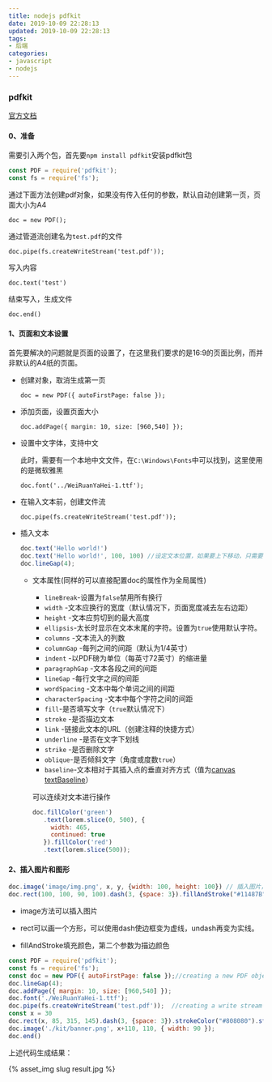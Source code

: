 ```yaml
---
title: nodejs pdfkit
date: 2019-10-09 22:28:13
updated: 2019-10-09 22:28:13
tags:
- 后端
categories:
- javascript
- nodejs
---
```


### pdfkit

[官方文档](http://pdfkit.org/)

#### 0、准备

需要引入两个包，首先要`npm install pdfkit`安装pdfkit包

```javascript
const PDF = require('pdfkit');
const fs = require('fs');
```

通过下面方法创建pdf对象，如果没有传入任何的参数，默认自动创建第一页，页面大小为A4

`doc = new PDF();`

通过管道流创建名为`test.pdf`的文件

`doc.pipe(fs.createWriteStream('test.pdf')); `

写入内容

`doc.text('test')`

结束写入，生成文件

`doc.end()`

#### 1、页面和文本设置

首先要解决的问题就是页面的设置了，在这里我们要求的是16:9的页面比例，而并非默认的A4纸的页面。

- 创建对象，取消生成第一页

  `doc = new PDF({ autoFirstPage: false });`

- 添加页面，设置页面大小

  `doc.addPage({ margin: 10, size: [960,540] });`

- 设置中文字体，支持中文

  此时，需要有一个本地中文文件，在`C:\Windows\Fonts`中可以找到，这里使用的是微软雅黑

  `doc.font('../WeiRuanYaHei-1.ttf');`

- 在输入文本前，创建文件流

  `doc.pipe(fs.createWriteStream('test.pdf'));`

- 插入文本

  ```javascript
  doc.text('Hello world!')
  doc.text('Hello world!', 100, 100) //设定文本位置，如果要上下移动，只需要使用您要移动的行数（默认为1）调用moveDownor moveUp方法。
  doc.lineGap(4);
  ```

  - 文本属性(同样的可以直接配置doc的属性作为全局属性)

    - `lineBreak`-设置为`false`禁用所有换行
    - `width` -文本应换行的宽度（默认情况下，页面宽度减去左右边距）
    - `height` -文本应剪切到的最大高度
    - `ellipsis`-太长时显示在文本末尾的字符。设置为`true`使用默认字符。
    - `columns` -文本流入的列数
    - `columnGap` -每列之间的间距（默认为1/4英寸）
    - `indent` -以PDF磅为单位（每英寸72英寸）的缩进量
    - `paragraphGap` -文本各段之间的间距
    - `lineGap` -每行文字之间的间距
    - `wordSpacing` -文本中每个单词之间的间距
    - `characterSpacing` -文本中每个字符之间的间距
    - `fill`-是否填写文字（`true`默认情况下）
    - `stroke` -是否描边文本
    - `link` -链接此文本的URL（创建注释的快捷方式）
    - `underline` -是否在文字下划线
    - `strike` -是否删除文字
    - `oblique`-是否倾斜文字（角度或度数`true`）
    - `baseline`-文本相对于其插入点的垂直对齐方式（值为[canvas textBaseline](https://www.w3schools.com/tags/canvas_textbaseline.asp)）

    可以连续对文本进行操作

    ```javascript
    doc.fillColor('green')
       .text(lorem.slice(0, 500), {
         width: 465,
         continued: true
       }).fillColor('red')
       .text(lorem.slice(500));
    ```

#### 2、插入图片和图形

```javascript
doc.image('image/img.png', x, y, {width: 100, height: 100}) // 插入图片，并设置图片大小
doc.rect(100, 100, 90, 100).dash(3, {space: 3}).fillAndStroke("#11487B"); // 在（100， 100）处，画一个90*100的方形，并用#11487B颜色填充，设置边框为曲线，space为线条长度。
```

- image方法可以插入图片

- rect可以画一个方形，可以使用dash使边框变为虚线，undash再变为实线。
- fillAndStroke填充颜色，第二个参数为描边颜色

```javascript
const PDF = require('pdfkit');
const fs = require('fs');
const doc = new PDF({ autoFirstPage: false });//creating a new PDF object
doc.lineGap(4);
doc.addPage({ margin: 10, size: [960,540] });
doc.font('./WeiRuanYaHei-1.ttf');
doc.pipe(fs.createWriteStream('test.pdf'));  //creating a write stream
const x = 30
doc.rect(x, 85, 315, 145).dash(3, {space: 3}).strokeColor("#808080").stroke();
doc.image('./kit/banner.png', x+110, 110, { width: 90 });
doc.end()
```

上述代码生成结果：

{% asset_img slug result.jpg %}



